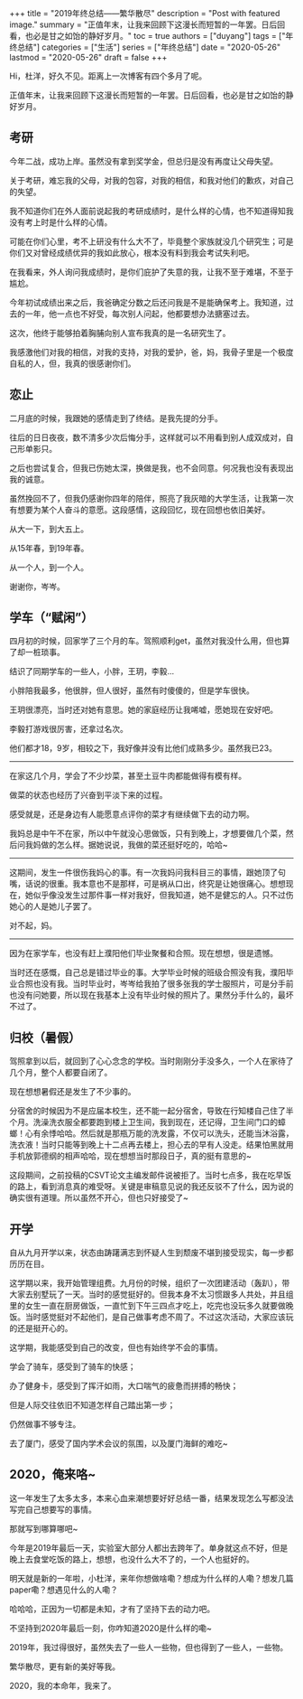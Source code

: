 +++
title = "2019年终总结——繁华散尽"
description = "Post with featured image."
summary = "正值年末，让我来回顾下这漫长而短暂的一年罢。日后回看，也必是甘之如饴的静好岁月。"
toc = true
authors = ["duyang"]
tags = ["年终总结"]
categories = ["生活"]
series = ["年终总结"]
date = "2020-05-26"
lastmod = "2020-05-26"
draft = false
+++

Hi，杜洋，好久不见。距离上一次博客有四个多月了呢。

正值年末，让我来回顾下这漫长而短暂的一年罢。日后回看，也必是甘之如饴的静好岁月。

## 考研

今年二战，成功上岸。虽然没有拿到奖学金，但总归是没有再度让父母失望。

关于考研，难忘我的父母，对我的包容，对我的相信，和我对他们的歉疚，对自己的失望。

我不知道你们在外人面前说起我的考研成绩时，是什么样的心情，也不知道得知我没有考上时是什么样的心情。

可能在你们心里，考不上研没有什么大不了，毕竟整个家族就没几个研究生；可是你们又对曾经成绩优异的我如此放心，根本没有料到我会考试失利吧。

在我看来，外人询问我成绩时，是你们庇护了失意的我，让我不至于难堪，不至于尴尬。

今年初试成绩出来之后，我爸确定分数之后还问我是不是能确保考上。我知道，过去的一年，他一点也不好受，每次别人问起，他都要想办法搪塞过去。

这次，他终于能够拍着胸脯向别人宣布我真的是一名研究生了。

我感激他们对我的相信，对我的支持，对我的爱护，爸，妈，我骨子里是一个极度自私的人，但，我真的很感谢你们。

## 恋止

二月底的时候，我跟她的感情走到了终结。是我先提的分手。

往后的日日夜夜，数不清多少次后悔分手，这样就可以不用看到别人成双成对，自己形单影只。

之后也尝试复合，但我已伤她太深，换做是我，也不会同意。何况我也没有表现出我的诚意。

虽然挽回不了，但我仍感谢你四年的陪伴，照亮了我灰暗的大学生活，让我第一次有想要为某个人奋斗的意愿。这段感情，这段回忆，现在回想也依旧美好。

从大一下，到大五上。

从15年春，到19年春。

从一个人，到一个人。

谢谢你，岑岑。

## 学车（“赋闲”）

四月初的时候，回家学了三个月的车。驾照顺利get，虽然对我没什么用，但也算了却一桩琐事。

结识了同期学车的一些人，小胖，王玥，李毅...

小胖陪我最多，他很胖，但人很好，虽然有时傻傻的，但是学车很快。

王玥很漂亮，当时还对她有意思。她的家庭经历让我唏嘘，愿她现在安好吧。

李毅打游戏很厉害，还拿过名次。

他们都才18，9岁，相较之下，我好像并没有比他们成熟多少。虽然我已23。

---

在家这几个月，学会了不少炒菜，甚至土豆牛肉都能做得有模有样。

做菜的状态也经历了兴奋到平淡下来的过程。

感受就是，还是身边有人能愿意点评你的菜才有继续做下去的动力啊。

我妈总是中午不在家，所以中午就没心思做饭，只有到晚上，才想要做几个菜，然后问我妈做的怎么样。据她说说，我做的菜还挺好吃的，哈哈~

---

这期间，发生一件很伤我妈心的事。有一次我妈问我科目三的事情，跟她顶了句嘴，话说的很重。我本意也不是那样，可是祸从口出，终究是让她很痛心。想想现在，她似乎像没发生过那件事一样对我好，但我知道，她不是健忘的人。只不过伤她心的人是她儿子罢了。

对不起，妈。

---

因为在家学车，也没有赶上濮阳他们毕业聚餐和合照。现在想想，很是遗憾。

当时还在感慨，自己总是错过毕业的事。大学毕业时候的班级合照没有我，濮阳毕业合照也没有我。当时毕业时，岑岑给我拍了很多张我的学士服照片，可是分手前也没有问她要，所以现在我基本上没有毕业时候的照片了。果然分手什么的，最坏不过了。

## 归校（暑假）

驾照拿到以后，就回到了心心念念的学校。当时刚刚分手没多久，一个人在家待了几个月，整个人都要自闭了。

现在想想暑假还是发生了不少事的。

分宿舍的时候因为不是应届本校生，还不能一起分宿舍，导致在行知楼自己住了半个月。洗澡洗衣服全都要跑到楼上卫生间，我到现在，还记得，卫生间门口的蟑螂！心有余悸哈哈。然后就是那瓶万能的洗发露，不仅可以洗头，还能当沐浴露，洗衣液！当时只能等到晚上十二点再去楼上，担心去的早有人没走。结果怕黑就用手机放郭德纲的相声哈哈，现在想想当时那段日子，真的挺有意思的~

这段期间，之前投稿的CSVT论文主编发邮件说被拒了。当时七点多，我在吃早饭的路上，看到消息真的难受呀。关键是审稿意见说的我还反驳不了什么，因为说的确实很有道理。所以虽然不开心，但也只好接受了~

## 开学

自从九月开学以来，状态由踌躇满志到怀疑人生到颓废不堪到接受现实，每一步都历历在目。

这学期以来，我开始管理组费。九月份的时候，组织了一次团建活动（轰趴），带大家去别墅玩了一天。当时的感觉挺好的。但我本身不太习惯跟多人共处，并且组里的女生一直在厨房做饭，一直忙到下午三四点才吃上，吃完也没玩多久就要做晚饭。当时感觉挺对不起他们，是自己做事考虑不周了。不过这次活动，大家应该玩的还是挺开心的。

这学期，我能感受到自己的改变，但也有始终学不会的事情。

学会了骑车，感受到了骑车的快感；

办了健身卡，感受到了挥汗如雨，大口喘气的疲惫而拼搏的畅快；

但是人际交往依旧不知道怎样自己踏出第一步；

仍然做事不够专注。

去了厦门，感受了国内学术会议的氛围，以及厦门海鲜的难吃~

## 2020，俺来咯~

这一年发生了太多太多，本来心血来潮想要好好总结一番，结果发现怎么写都没法写完自己想要写的事情。

那就写到哪算哪吧~

今年是2019年最后一天，实验室大部分人都出去跨年了。单身就这点不好，但是晚上去食堂吃饭的路上，想想，也没什么大不了的，一个人也挺好的。

明天就是新的一年啦，小杜洋，来年你想做啥嘞？想成为什么样的人嘞？想发几篇paper嘞？想遇见什么的人嘞？

哈哈哈，正因为一切都是未知，才有了坚持下去的动力吧。

不坚持到2020年最后一刻，你咋知道2020是什么样的嘞~

2019年，我过得很好，虽然失去了一些人一些物，但也得到了一些人，一些物。

繁华散尽，更有新的美好等我。

2020，我的本命年，我来了。